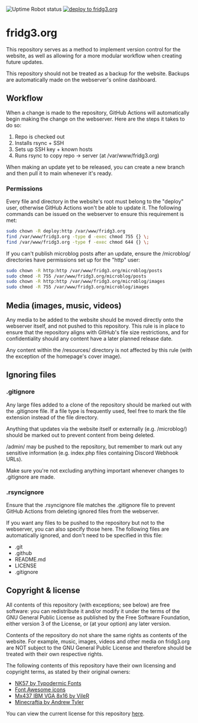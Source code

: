 ![Uptime Robot status](https://img.shields.io/uptimerobot/status/m801281114-5271d29b1c5b60b9f7c1d275?label=fridg3.org)
[![deploy to fridg3.org](https://github.com/ashprids/fridg3.org/actions/workflows/deploy.yml/badge.svg?branch=main)](https://github.com/ashprids/fridg3.org/actions/workflows/deploy.yml)

# fridg3.org
This repository serves as a method to implement version control for the website, as well as allowing for a more modular workflow when creating future updates.

This repository should not be treated as a backup for the website. Backups are automatically made on the webserver's online dashboard.
## Workflow
When a change is made to the repository, GitHub Actions will automatically begin making the change on the webserver. Here are the steps it takes to do so:
1. Repo is checked out
2. Installs rsync + SSH
3. Sets up SSH key + known hosts
4. Runs rsync to copy repo → server (at /var/www/fridg3.org)

When making an update yet to be released, you can create a new branch and then pull it to main whenever it's ready.

### Permissions
Every file and directory in the website's root must belong to the "deploy" user, otherwise GitHub Actions won't be able to update it. The following commands can be issued on the webserver to ensure this requirement is met:
```bash
sudo chown -R deploy:http /var/www/fridg3.org
find /var/www/fridg3.org -type d -exec chmod 755 {} \;
find /var/www/fridg3.org -type f -exec chmod 644 {} \;
```
If you can't publish microblog posts after an update, ensure the /microblog/ directories have permissions set up for the "http" user:
```bash
sudo chown -R http:http /var/www/fridg3.org/microblog/posts
sudo chmod -R 755 /var/www/fridg3.org/microblog/posts
sudo chown -R http:http /var/www/fridg3.org/microblog/images
sudo chmod -R 755 /var/www/fridg3.org/microblog/images
```
## Media (images, music, videos)
Any media to be added to the website should be moved directly onto the webserver itself, and not pushed to this repository. This rule is in place to ensure that the repository aligns with GitHub's file size restrictions, and for confidentiality should any content have a later planned release date.

Any content within the /resources/ directory is not affected by this rule (with the exception of the homepage's cover image).

## Ignoring files
### .gitignore
Any large files added to a clone of the repository should be marked out with the .gitignore file. If a file type is frequently used, feel free to mark the file extension instead of the file directory.

Anything that updates via the website itself or externally (e.g. /microblog/) should be marked out to prevent content from being deleted.

/admin/ may be pushed to the repository, but remember to mark out any sensitive information (e.g. index.php files containing Discord Webhook URLs).

Make sure you're not excluding anything important whenever changes to .gitignore are made.

### .rsyncignore
Ensure that the .rsyncignore file matches the .gitignore file to prevent GitHub Actions from deleting ignored files from the webserver.

If you want any files to be pushed to the repository but not to the webserver, you can also specify those here. The following files are automatically ignored, and don't need to be specified in this file:
- .git
- .github
- README.md
- LICENSE
- .gitignore
## Copyright & license
All contents of this repository (with exceptions; see below) are free software: you can redistribute it and/or modify it under the terms of the GNU General Public License as published by the Free Software Foundation, either version 3 of the License, or (at your option) any later version.

Contents of the repository do not share the same rights as contents of the website. For example, music, images, videos and other media on fridg3.org are NOT subject to the GNU General Public License and therefore should be treated with their own respective rights.

The following contents of this repository have their own licensing and copyright terms, as stated by their original owners:
- [NK57 by Typodermic Fonts](https://typodermicfonts.com/)
- [Font Awesome icons](https://fontawesome.com/)
- [Mx437 IBM VGA 8x16 by VileR](https://int10h.org/)
- [Minecraftia by Andrew Tyler](https://andrewtyler.gumroad.com/)

You can view the current license for this repository [here](https://github.com/ashprids/fridg3.org/blob/main/LICENSE).
